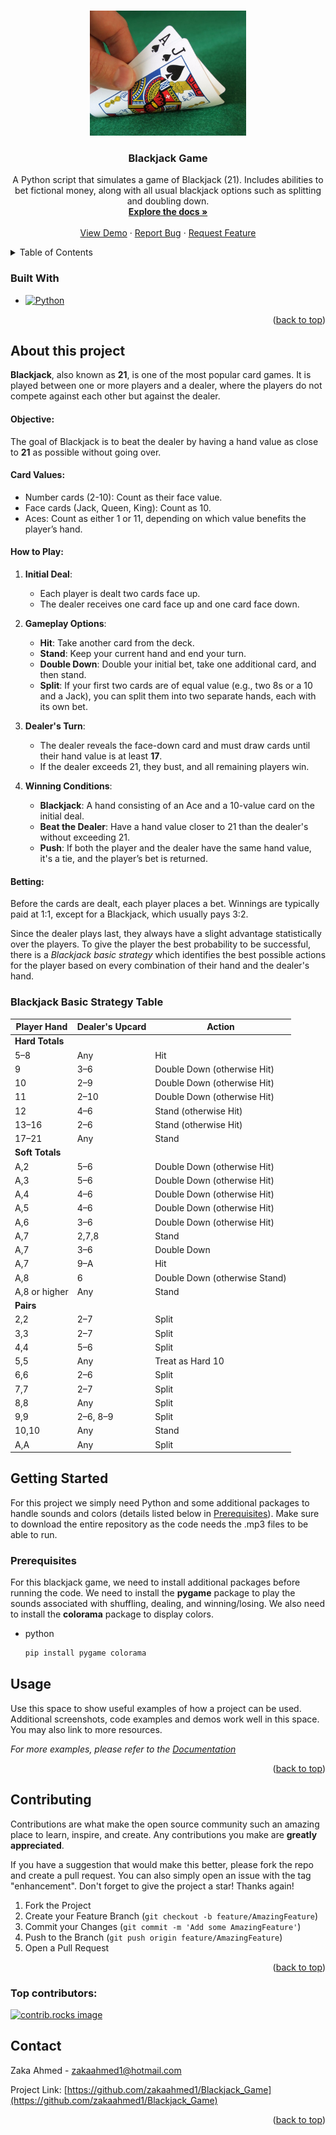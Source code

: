 <!-- Improved compatibility of back to top link: See: https://github.com/othneildrew/Best-README-Template/pull/73 -->
<a id="readme-top"></a>

<!-- PROJECT LOGO -->
<br />
<div align="center">
  <a href="https://github.com/zakaahmed1/Blackjack_Game">
    <img src="Blackjack_logo.jpg" alt="Logo" width="250" height="200">
  </a>

<h3 align="center">Blackjack Game</h3>

  <p align="center">
    A Python script that simulates a game of Blackjack (21). Includes abilities to bet fictional money, along with all usual blackjack options such as splitting and doubling down.
    <br />
    <a href="https://github.com/zakaahmed1/Blackjack_Game"><strong>Explore the docs »</strong></a>
    <br />
    <br />
    <a href="https://github.com/zakaahmed1/Blackjack_Game">View Demo</a>
    ·
    <a href="https://github.com/zakaahmed1/Blackjack_Game/issues/new?labels=bug&template=bug-report---.md">Report Bug</a>
    ·
    <a href=https://github.com/zakaahmed1/Blackjack_Game/issues/new?labels=enhancement&template=feature-request---.md">Request Feature</a>
  </p>
</div>



<!-- TABLE OF CONTENTS -->
<details>
  <summary>Table of Contents</summary>
  <ol>
        <li><a href="#built-with">Built With</a></li>
      </ul>
    </li>
    <li><a href="#about-this-project">About this project</a></li>
    <li>
      <a href="#getting-started">Getting Started</a>
      <ul>
        <li><a href="#prerequisites">Prerequisites</a></li>
      </ul>
    </li>
    <li><a href="#usage">Usage</a></li>
    <li><a href="#contributing">Contributing</a></li>
    <li><a href="#contact">Contact</a></li>
  </ol>
</details>



### Built With

* [![Python][Python.com]][Python-url]

<p align="right">(<a href="#readme-top">back to top</a>)</p>



<!-- ABOUT THIS PROJECT -->
## About this project

**Blackjack**, also known as **21**, is one of the most popular card games. It is played between one or more players and a dealer, where the players do not compete against each other but against the dealer.

#### Objective:
The goal of Blackjack is to beat the dealer by having a hand value as close to **21** as possible without going over.

#### Card Values:
- Number cards (2-10): Count as their face value.
- Face cards (Jack, Queen, King): Count as 10.
- Aces: Count as either 1 or 11, depending on which value benefits the player’s hand.

#### How to Play:
1. **Initial Deal**: 
   - Each player is dealt two cards face up.
   - The dealer receives one card face up and one card face down.

2. **Gameplay Options**:
   - **Hit**: Take another card from the deck.
   - **Stand**: Keep your current hand and end your turn.
   - **Double Down**: Double your initial bet, take one additional card, and then stand.
   - **Split**: If your first two cards are of equal value (e.g., two 8s or a 10 and a Jack), you can split them into two separate hands, each with its own bet.

3. **Dealer's Turn**:
   - The dealer reveals the face-down card and must draw cards until their hand value is at least **17**.
   - If the dealer exceeds 21, they bust, and all remaining players win.

4. **Winning Conditions**:
   - **Blackjack**: A hand consisting of an Ace and a 10-value card on the initial deal.
   - **Beat the Dealer**: Have a hand value closer to 21 than the dealer's without exceeding 21.
   - **Push**: If both the player and the dealer have the same hand value, it's a tie, and the player’s bet is returned.

#### Betting:
Before the cards are dealt, each player places a bet. Winnings are typically paid at 1:1, except for a Blackjack, which usually pays 3:2.

Since the dealer plays last, they always have a slight advantage statistically over the players. To give the player the best probability to be successful, there is a *Blackjack basic strategy* which identifies the best possible actions for the player based on every combination of their hand and the dealer's hand.

### Blackjack Basic Strategy Table

| **Player Hand**         | **Dealer's Upcard**         | **Action**                    |
|--------------------------|-----------------------------|--------------------------------|
| **Hard Totals**          |                             |                                |
| 5–8                      | Any                        | Hit                            |
| 9                        | 3–6                        | Double Down (otherwise Hit)    |
| 10                       | 2–9                        | Double Down (otherwise Hit)    |
| 11                       | 2–10                       | Double Down (otherwise Hit)    |
| 12                       | 4–6                        | Stand (otherwise Hit)          |
| 13–16                    | 2–6                        | Stand (otherwise Hit)          |
| 17–21                    | Any                        | Stand                          |
| **Soft Totals**          |                             |                                |
| A,2                     | 5–6                        | Double Down (otherwise Hit)    |
| A,3                     | 5–6                        | Double Down (otherwise Hit)    |
| A,4                     | 4–6                        | Double Down (otherwise Hit)    |
| A,5                     | 4–6                        | Double Down (otherwise Hit)    |
| A,6                     | 3–6                        | Double Down (otherwise Hit)    |
| A,7                     | 2,7,8                      | Stand                          |
| A,7                     | 3–6                        | Double Down                    |
| A,7                     | 9–A                        | Hit                            |
| A,8                     | 6                          | Double Down (otherwise Stand)  |
| A,8 or higher            | Any                        | Stand                          |
| **Pairs**                |                             |                                |
| 2,2                     | 2–7                        | Split                          |
| 3,3                     | 2–7                        | Split                          |
| 4,4                     | 5–6                        | Split                          |
| 5,5                     | Any                        | Treat as Hard 10               |
| 6,6                     | 2–6                        | Split                          |
| 7,7                     | 2–7                        | Split                          |
| 8,8                     | Any                        | Split                          |
| 9,9                     | 2–6, 8–9                   | Split                          |
| 10,10                   | Any                        | Stand                          |
| A,A                     | Any                        | Split                          |



<!-- GETTING STARTED -->
## Getting Started

For this project we simply need Python and some additional packages to handle sounds and colors (details listed below in <a href="#prerequisites">Prerequisites</a>). Make sure to download the entire repository as the code needs the .mp3 files to be able to run.

### Prerequisites

For this blackjack game, we need to install additional packages before running the code. We need to install the **pygame** package to play the sounds associated with shuffling, dealing, and winning/losing. We also need to install the **colorama** package to display colors.
* python
  ```python
  pip install pygame colorama
  ```



<!-- USAGE EXAMPLES -->
## Usage

Use this space to show useful examples of how a project can be used. Additional screenshots, code examples and demos work well in this space. You may also link to more resources.

_For more examples, please refer to the [Documentation](https://example.com)_

<p align="right">(<a href="#readme-top">back to top</a>)</p>



<!-- CONTRIBUTING -->
## Contributing

Contributions are what make the open source community such an amazing place to learn, inspire, and create. Any contributions you make are **greatly appreciated**.

If you have a suggestion that would make this better, please fork the repo and create a pull request. You can also simply open an issue with the tag "enhancement".
Don't forget to give the project a star! Thanks again!

1. Fork the Project
2. Create your Feature Branch (`git checkout -b feature/AmazingFeature`)
3. Commit your Changes (`git commit -m 'Add some AmazingFeature'`)
4. Push to the Branch (`git push origin feature/AmazingFeature`)
5. Open a Pull Request

<p align="right">(<a href="#readme-top">back to top</a>)</p>

### Top contributors:

<a href="https://github.com/zakaahmed1/Blackjack_Game/graphs/contributors">
  <img src="https://contrib.rocks/image?repo=zakaahmed1/Blackjack_Game" alt="contrib.rocks image" />
</a>



<!-- CONTACT -->
## Contact

Zaka Ahmed - zakaahmed1@hotmail.com

Project Link: [https://github.com/zakaahmed1/Blackjack_Game](https://github.com/zakaahmed1/Blackjack_Game)

<p align="right">(<a href="#readme-top">back to top</a>)</p>



<!-- MARKDOWN LINKS & IMAGES -->
<!-- https://www.markdownguide.org/basic-syntax/#reference-style-links -->
[contributors-shield]: https://img.shields.io/github/contributors/github_username/repo_name.svg?style=for-the-badge
[contributors-url]: [https://github.com/github_username/repo_name](https://github.com/zakaahmed1/Blackjack_Game)/graphs/contributors
[forks-shield]: https://img.shields.io/github/forks/github_username/repo_name.svg?style=for-the-badge
[forks-url]: https://github.com/zakaahmed1/Blackjack_Game/network/members
[stars-shield]: https://img.shields.io/github/stars/github_username/repo_name.svg?style=for-the-badge
[stars-url]: https://github.com/zakaahmed1/Blackjack_Game/stargazers
[issues-shield]: https://img.shields.io/github/issues/github_username/repo_name.svg?style=for-the-badge
[issues-url]: https://github.com/zakaahmed1/Blackjack_Game/issues
[license-shield]: https://img.shields.io/github/license/github_username/repo_name.svg?style=for-the-badge
[license-url]: https://github.com/zakaahmed1/Blackjack_Game/blob/master/LICENSE.txt
[linkedin-shield]: https://img.shields.io/badge/-LinkedIn-black.svg?style=for-the-badge&logo=linkedin&colorB=555
[linkedin-url]: https://uk.linkedin.com/in/zakaahmed
[Python.com]: https://img.shields.io/badge/python-3670A0?style=for-the-badge&logo=python&logoColor=ffdd54
[Python-url]: https://www.python.org/
